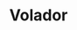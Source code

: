 ---
layout: page
permalink: /resources/glossary/volador.html
title: Volador
connotation: negative
definition: Overly carbonated, to the point of potential flying corks. 
domain: sidra
subdomain: appearance
topic: carbonation
toc: false
toc_sticky: true
---